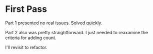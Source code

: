 # First Pass
Part 1 presented no real issues. Solved quickly.

Part 2 also was pretty straightforward. I just needed to reaxamine the criteria for adding count.

I'll revisit to refactor.